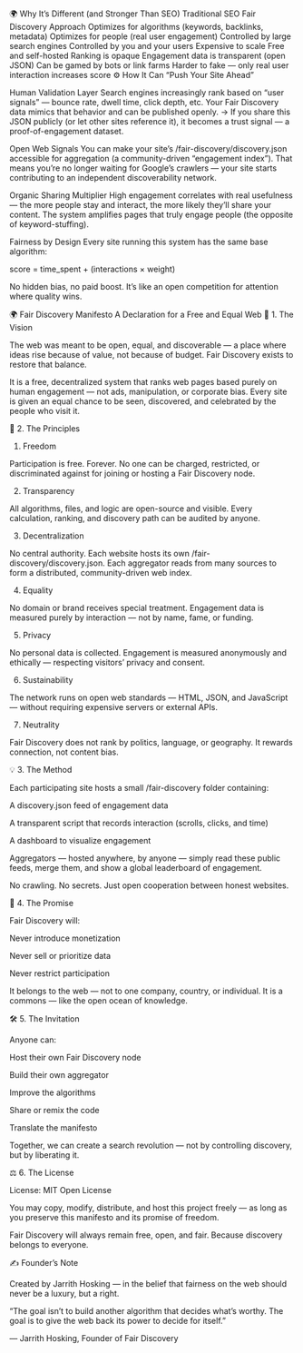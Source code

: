 🌍 Why It’s Different (and Stronger Than SEO)
Traditional SEO	Fair Discovery Approach
Optimizes for algorithms (keywords, backlinks, metadata)	Optimizes for people (real user engagement)
Controlled by large search engines	Controlled by you and your users
Expensive to scale	Free and self-hosted
Ranking is opaque	Engagement data is transparent (open JSON)
Can be gamed by bots or link farms	Harder to fake — only real user interaction increases score
⚙️ How It Can “Push Your Site Ahead”

Human Validation Layer
Search engines increasingly rank based on “user signals” — bounce rate, dwell time, click depth, etc.
Your Fair Discovery data mimics that behavior and can be published openly.
→ If you share this JSON publicly (or let other sites reference it), it becomes a trust signal — a proof-of-engagement dataset.

Open Web Signals
You can make your site’s /fair-discovery/discovery.json accessible for aggregation (a community-driven “engagement index”).
That means you’re no longer waiting for Google’s crawlers — your site starts contributing to an independent discoverability network.

Organic Sharing Multiplier
High engagement correlates with real usefulness — the more people stay and interact, the more likely they’ll share your content.
The system amplifies pages that truly engage people (the opposite of keyword-stuffing).

Fairness by Design
Every site running this system has the same base algorithm:

score = time_spent + (interactions × weight)


No hidden bias, no paid boost.
It’s like an open competition for attention where quality wins.

🌍 Fair Discovery Manifesto
A Declaration for a Free and Equal Web
🧭 1. The Vision

The web was meant to be open, equal, and discoverable — a place where ideas rise because of value, not because of budget.
Fair Discovery exists to restore that balance.

It is a free, decentralized system that ranks web pages based purely on human engagement — not ads, manipulation, or corporate bias.
Every site is given an equal chance to be seen, discovered, and celebrated by the people who visit it.

🤝 2. The Principles
1. Freedom

Participation is free. Forever.
No one can be charged, restricted, or discriminated against for joining or hosting a Fair Discovery node.

2. Transparency

All algorithms, files, and logic are open-source and visible.
Every calculation, ranking, and discovery path can be audited by anyone.

3. Decentralization

No central authority.
Each website hosts its own /fair-discovery/discovery.json.
Each aggregator reads from many sources to form a distributed, community-driven web index.

4. Equality

No domain or brand receives special treatment.
Engagement data is measured purely by interaction — not by name, fame, or funding.

5. Privacy

No personal data is collected.
Engagement is measured anonymously and ethically — respecting visitors’ privacy and consent.

6. Sustainability

The network runs on open web standards — HTML, JSON, and JavaScript — without requiring expensive servers or external APIs.

7. Neutrality

Fair Discovery does not rank by politics, language, or geography.
It rewards connection, not content bias.

💡 3. The Method

Each participating site hosts a small /fair-discovery folder containing:

A discovery.json feed of engagement data

A transparent script that records interaction (scrolls, clicks, and time)

A dashboard to visualize engagement

Aggregators — hosted anywhere, by anyone — simply read these public feeds, merge them, and show a global leaderboard of engagement.

No crawling. No secrets.
Just open cooperation between honest websites.

🌱 4. The Promise

Fair Discovery will:

Never introduce monetization

Never sell or prioritize data

Never restrict participation

It belongs to the web — not to one company, country, or individual.
It is a commons — like the open ocean of knowledge.

🛠 5. The Invitation

Anyone can:

Host their own Fair Discovery node

Build their own aggregator

Improve the algorithms

Share or remix the code

Translate the manifesto

Together, we can create a search revolution — not by controlling discovery, but by liberating it.

⚖️ 6. The License

License: MIT Open License

You may copy, modify, distribute, and host this project freely — as long as you preserve this manifesto and its promise of freedom.

Fair Discovery will always remain free, open, and fair.
Because discovery belongs to everyone.

✍️ Founder’s Note

Created by Jarrith Hosking
 — in the belief that fairness on the web should never be a luxury, but a right.

“The goal isn’t to build another algorithm that decides what’s worthy.
The goal is to give the web back its power to decide for itself.”

— Jarrith Hosking, Founder of Fair Discovery
